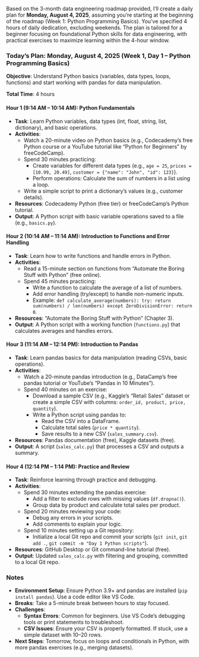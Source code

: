 Based on the 3-month data engineering roadmap provided, I’ll create a daily plan for **Monday, August 4, 2025**, assuming you’re starting at the beginning of the roadmap (Week 1: Python Programming Basics). You’ve specified 4 hours of daily dedication, excluding weekends. The plan is tailored for a beginner focusing on foundational Python skills for data engineering, with practical exercises to maximize learning within the 4-hour window.

### Today’s Plan: Monday, August 4, 2025 (Week 1, Day 1 – Python Programming Basics)

**Objective**: Understand Python basics (variables, data types, loops, functions) and start working with pandas for data manipulation.

**Total Time**: 4 hours

#### Hour 1 (9:14 AM – 10:14 AM): Python Fundamentals
- **Task**: Learn Python variables, data types (int, float, string, list, dictionary), and basic operations.
- **Activities**:
  - Watch a 20-minute video on Python basics (e.g., Codecademy’s free Python course or a YouTube tutorial like “Python for Beginners” by freeCodeCamp).
  - Spend 30 minutes practicing:
    - Create variables for different data types (e.g., `age = 25`, `prices = [10.99, 20.49]`, `customer = {"name": "John", "id": 123}`).
    - Perform operations: Calculate the sum of numbers in a list using a loop.
  - Write a simple script to print a dictionary’s values (e.g., customer details).
- **Resources**: Codecademy Python (free tier) or freeCodeCamp’s Python tutorial.
- **Output**: A Python script with basic variable operations saved to a file (e.g., `basics.py`).

#### Hour 2 (10:14 AM – 11:14 AM): Introduction to Functions and Error Handling
- **Task**: Learn how to write functions and handle errors in Python.
- **Activities**:
  - Read a 15-minute section on functions from “Automate the Boring Stuff with Python” (free online).
  - Spend 45 minutes practicing:
    - Write a function to calculate the average of a list of numbers.
    - Add error handling (try/except) to handle non-numeric inputs.
    - Example: `def calculate_average(numbers): try: return sum(numbers) / len(numbers) except ZeroDivisionError: return 0`.
- **Resources**: “Automate the Boring Stuff with Python” (Chapter 3).
- **Output**: A Python script with a working function (`functions.py`) that calculates averages and handles errors.

#### Hour 3 (11:14 AM – 12:14 PM): Introduction to Pandas
- **Task**: Learn pandas basics for data manipulation (reading CSVs, basic operations).
- **Activities**:
  - Watch a 20-minute pandas introduction (e.g., DataCamp’s free pandas tutorial or YouTube’s “Pandas in 10 Minutes”).
  - Spend 40 minutes on an exercise:
    - Download a sample CSV (e.g., Kaggle’s “Retail Sales” dataset or create a simple CSV with columns: `order_id, product, price, quantity`).
    - Write a Python script using pandas to:
      - Read the CSV into a DataFrame.
      - Calculate total sales (`price * quantity`).
      - Save results to a new CSV (`sales_summary.csv`).
- **Resources**: Pandas documentation (free), Kaggle datasets (free).
- **Output**: A script (`sales_calc.py`) that processes a CSV and outputs a summary.

#### Hour 4 (12:14 PM – 1:14 PM): Practice and Review
- **Task**: Reinforce learning through practice and debugging.
- **Activities**:
  - Spend 30 minutes extending the pandas exercise:
    - Add a filter to exclude rows with missing values (`df.dropna()`).
    - Group data by product and calculate total sales per product.
  - Spend 20 minutes reviewing your code:
    - Debug any errors in your scripts.
    - Add comments to explain your logic.
  - Spend 10 minutes setting up a Git repository:
    - Initialize a local Git repo and commit your scripts (`git init`, `git add .`, `git commit -m "Day 1 Python scripts"`).
- **Resources**: GitHub Desktop or Git command-line tutorial (free).
- **Output**: Updated `sales_calc.py` with filtering and grouping, committed to a local Git repo.

### Notes
- **Environment Setup**: Ensure Python 3.9+ and pandas are installed (`pip install pandas`). Use a code editor like VS Code.
- **Breaks**: Take a 5-minute break between hours to stay focused.
- **Challenges**:
  - **Syntax Errors**: Common for beginners. Use VS Code’s debugging tools or print statements to troubleshoot.
  - **CSV Issues**: Ensure your CSV is properly formatted. If stuck, use a simple dataset with 10–20 rows.
- **Next Steps**: Tomorrow, focus on loops and conditionals in Python, with more pandas exercises (e.g., merging datasets).

